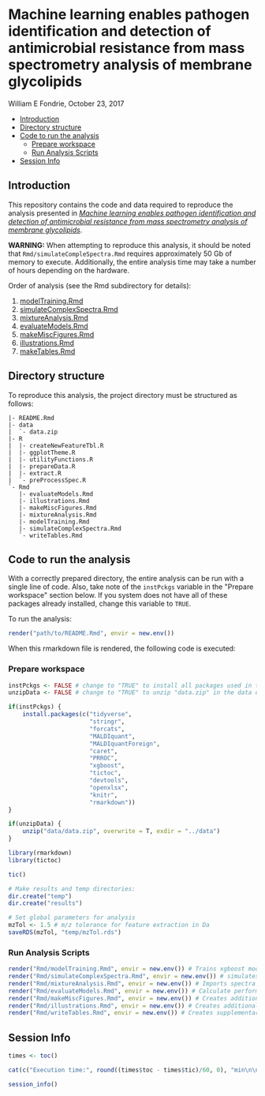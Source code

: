 Machine learning enables pathogen identification and detection of antimicrobial resistance from mass spectrometry analysis of membrane glycolipids
================
William E Fondrie,
October 23, 2017

-   [Introduction](#introduction)
-   [Directory structure](#directory-structure)
-   [Code to run the analysis](#code-to-run-the-analysis)
    -   [Prepare workspace](#prepare-workspace)
    -   [Run Analysis Scripts](#run-analysis-scripts)
-   [Session Info](#session-info)

Introduction
------------

This repository contains the code and data required to reproduce the analysis presented in [*Machine learning enables pathogen identification and detection of antimicrobial resistance from mass spectrometry analysis of membrane glycolipids*]().

**WARNING:** When attempting to reproduce this analysis, it should be noted that `Rmd/simulateCompleSpectra.Rmd` requires approximately 50 Gb of memory to execute. Additionally, the entire analysis time may take a number of hours depending on the hardware.

Order of analysis (see the Rmd subdirectory for details):
1. [modelTraining.Rmd](%22Rmd/modelTraining.md%22)
2. [simulateComplexSpectra.Rmd](%22Rmd/simulateComplexSpectra.md%22)
3. [mixtureAnalysis.Rmd](%22Rmd/mixtureAnalysis.md%22)
4. [evaluateModels.Rmd](%22Rmd/evaluateModels.md%22)
5. [makeMiscFigures.Rmd](%22Rmd/makeMiscFigures.md%22)
6. [illustrations.Rmd](%22Rmd/illustrations.md%22)
7. [makeTables.Rmd](%22Rmd/makeTables.md%22)

Directory structure
-------------------

To reproduce this analysis, the project directory must be structured as follows:

    |- README.Rmd
    |- data
    |  `- data.zip
    |- R
    |  |- createNewFeatureTbl.R
    |  |- ggplotTheme.R
    |  |- utilityFunctions.R
    |  |- prepareData.R
    |  |- extract.R
    |  `- preProcessSpec.R
    `- Rmd
       |- evaluateModels.Rmd
       |- illustrations.Rmd
       |- makeMiscFigures.Rmd
       |- mixtureAnalysis.Rmd
       |- modelTraining.Rmd
       |- simulateComplexSpectra.Rmd
       `- writeTables.Rmd

Code to run the analysis
------------------------

With a correctly prepared directory, the entire analysis can be run with a single line of code. Also, take note of the `instPckgs` variable in the "Prepare workspace" section below. If you system does not have all of these packages already installed, change this variable to `TRUE`.

To run the analysis:

``` r
render("path/to/README.Rmd", envir = new.env())
```

When this rmarkdown file is rendered, the following code is executed:

### Prepare workspace

``` r
instPckgs <- FALSE # change to "TRUE" to install all packages used in the analyses
unzipData <- FALSE # change to "TRUE" to unzip "data.zip" in the data directory

if(instPckgs) {
    install.packages(c("tidyverse",
                       "stringr",
                       "forcats",
                       "MALDIquant",
                       "MALDIquantForeign",
                       "caret",
                       "PRROC",
                       "xgboost",
                       "tictoc",
                       "devtools",
                       "openxlsx",
                       "knitr",
                       "rmarkdown"))
}

if(unzipData) {
    unzip("data/data.zip", overwrite = T, exdir = "../data")
}

library(rmarkdown)
library(tictoc)

tic()

# Make results and temp directories:
dir.create("temp")
dir.create("results")

# Set global parameters for analysis
mzTol <- 1.5 # m/z tolerance for feature extraction in Da
saveRDS(mzTol, "temp/mzTol.rds")
```

### Run Analysis Scripts

``` r
render("Rmd/modelTraining.Rmd", envir = new.env()) # Trains xgboost models
render("Rmd/simulateComplexSpectra.Rmd", envir = new.env()) # simulates polymicrobial spectra
render("Rmd/mixtureAnalysis.Rmd", envir = new.env()) # Imports spectra from experimental two-species mixtures
render("Rmd/evaluateModels.Rmd", envir = new.env()) # Calculate performance metrics and makes figures
render("Rmd/makeMiscFigures.Rmd", envir = new.env()) # Creates additional figures
render("Rmd/illustrations.Rmd", envir = new.env()) # Creates additional figures for illustrations
render("Rmd/writeTables.Rmd", envir = new.env()) # Creates supplementarly Tables
```

Session Info
------------

``` r
times <- toc()

cat(c("Execution time:", round((times$toc - times$tic)/60, 0), "min\n\n"))

session_info()
```
